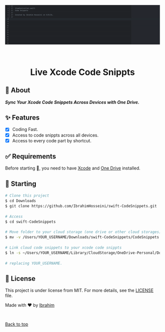 <div align="center" id="top"> 
  <img src="./.github/app.gif" alt="XcodeDocs" />

  &#xa0;
</div>

<h1 align="center">Live Xcode Code Snippts</h1>

## :dart: About

***Sync Your Xcode Code Snippets Across Devices with One Drive.***

## :sparkles: Features

- [x] Coding Fast.
- [x] Access to code snippts across all devices.
- [x] Access to every code part by shortcut.

<!-- ## :rocket: Technologies ##

The following tools were used in this project:

-  -->

## :white_check_mark: Requirements

Before starting :checkered_flag:, you need to have [Xcode](https://apps.apple.com/us/app/xcode/id497799835?mt=12) and [One Drive](https://apps.apple.com/us/app/onedrive/id823766827?mt=12) installed.

## :checkered_flag: Starting

```bash
# Clone this project
$ cd Downloads
$ git clone https://github.com/IbrahimHosseini/swift-CodeSnippets.git

# Access
$ cd swift-CodeSnippets

# Move folder to your cloud storage (one drive or other cloud storages)
$ mv -v /Users/YOUR_USERNAME/Downloads/swift-CodeSnippets/CodeSnippets ~/Users/YOUR_USERNAME/Library/CloudStorage/OneDrive-Personal/Documents/CodeSnippets

# Link cloud code snippets to your xcode code snippts
$ ln -s ~/Users/YOUR_USERNAME/Library/CloudStorage/OneDrive-Personal/Documents/CodeSnippets /Users/YOUR_USERNAME/Library/Developer/Xcode/UserData/

# replacing YOUR_USERNAME.
```

## :memo: License

This project is under license from MIT. For more details, see the [LICENSE](LICENSE) file.


Made with :heart: by <a href="https://github.com/ibrahimhosseini" target="_blank">Ibrahim</a>

&#xa0;

<a href="#top">Back to top</a>
